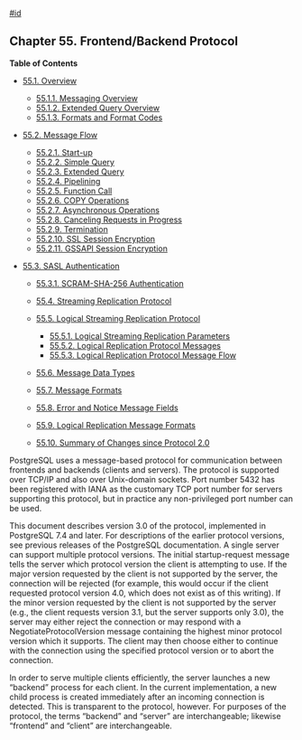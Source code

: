 [#id](#PROTOCOL)

## Chapter 55. Frontend/Backend Protocol

**Table of Contents**

* [55.1. Overview](protocol-overview)

    * [55.1.1. Messaging Overview](protocol-overview#PROTOCOL-MESSAGE-CONCEPTS)
    * [55.1.2. Extended Query Overview](protocol-overview#PROTOCOL-QUERY-CONCEPTS)
    * [55.1.3. Formats and Format Codes](protocol-overview#PROTOCOL-FORMAT-CODES)

* [55.2. Message Flow](protocol-flow)

    * [55.2.1. Start-up](protocol-flow#PROTOCOL-FLOW-START-UP)
    * [55.2.2. Simple Query](protocol-flow#PROTOCOL-FLOW-SIMPLE-QUERY)
    * [55.2.3. Extended Query](protocol-flow#PROTOCOL-FLOW-EXT-QUERY)
    * [55.2.4. Pipelining](protocol-flow#PROTOCOL-FLOW-PIPELINING)
    * [55.2.5. Function Call](protocol-flow#PROTOCOL-FLOW-FUNCTION-CALL)
    * [55.2.6. COPY Operations](protocol-flow#PROTOCOL-COPY)
    * [55.2.7. Asynchronous Operations](protocol-flow#PROTOCOL-ASYNC)
    * [55.2.8. Canceling Requests in Progress](protocol-flow#PROTOCOL-FLOW-CANCELING-REQUESTS)
    * [55.2.9. Termination](protocol-flow#PROTOCOL-FLOW-TERMINATION)
    * [55.2.10. SSL Session Encryption](protocol-flow#PROTOCOL-FLOW-SSL)
    * [55.2.11. GSSAPI Session Encryption](protocol-flow#PROTOCOL-FLOW-GSSAPI)

* [55.3. SASL Authentication](sasl-authentication)

  * [55.3.1. SCRAM-SHA-256 Authentication](sasl-authentication#SASL-SCRAM-SHA-256)

  * [55.4. Streaming Replication Protocol](protocol-replication)
  * [55.5. Logical Streaming Replication Protocol](protocol-logical-replication)

    - [55.5.1. Logical Streaming Replication Parameters](protocol-logical-replication#PROTOCOL-LOGICAL-REPLICATION-PARAMS)
    - [55.5.2. Logical Replication Protocol Messages](protocol-logical-replication#PROTOCOL-LOGICAL-MESSAGES)
    - [55.5.3. Logical Replication Protocol Message Flow](protocol-logical-replication#PROTOCOL-LOGICAL-MESSAGES-FLOW)

  * [55.6. Message Data Types](protocol-message-types)
  * [55.7. Message Formats](protocol-message-formats)
  * [55.8. Error and Notice Message Fields](protocol-error-fields)
  * [55.9. Logical Replication Message Formats](protocol-logicalrep-message-formats)
  * [55.10. Summary of Changes since Protocol 2.0](protocol-changes)



PostgreSQL uses a message-based protocol for communication between frontends and backends (clients and servers). The protocol is supported over TCP/IP and also over Unix-domain sockets. Port number 5432 has been registered with IANA as the customary TCP port number for servers supporting this protocol, but in practice any non-privileged port number can be used.

This document describes version 3.0 of the protocol, implemented in PostgreSQL 7.4 and later. For descriptions of the earlier protocol versions, see previous releases of the PostgreSQL documentation. A single server can support multiple protocol versions. The initial startup-request message tells the server which protocol version the client is attempting to use. If the major version requested by the client is not supported by the server, the connection will be rejected (for example, this would occur if the client requested protocol version 4.0, which does not exist as of this writing). If the minor version requested by the client is not supported by the server (e.g., the client requests version 3.1, but the server supports only 3.0), the server may either reject the connection or may respond with a NegotiateProtocolVersion message containing the highest minor protocol version which it supports. The client may then choose either to continue with the connection using the specified protocol version or to abort the connection.

In order to serve multiple clients efficiently, the server launches a new “backend” process for each client. In the current implementation, a new child process is created immediately after an incoming connection is detected. This is transparent to the protocol, however. For purposes of the protocol, the terms “backend” and “server” are interchangeable; likewise “frontend” and “client” are interchangeable.